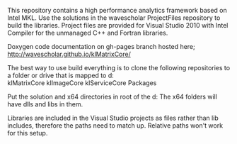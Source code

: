 This repository contains a high performance analytics framework based on Intel MKL. Use the solutions in the wavescholar ProjectFiles repository to build the libraries. Project files are provided for Visual Studio 2010 with Intel Compiler for the unmanaged C++ and Fortran libraries. 

Doxygen code documentation on gh-pages branch hosted here;
http://wavescholar.github.io/klMatrixCore/

The best way to use build everything is to clone the following repositories to a folder or drive that is mapped to d:  
klMatrixCore
klImageCore
klServiceCore
Packages

Put the solution and x64 directories in root of the d:
The x64 folders will have dlls and libs in them.  

Libraries are included in the Visual Studio projects as files rather than lib includes,  therefore the paths need to match up.  Relative paths won't work for this setup.  

  

  
